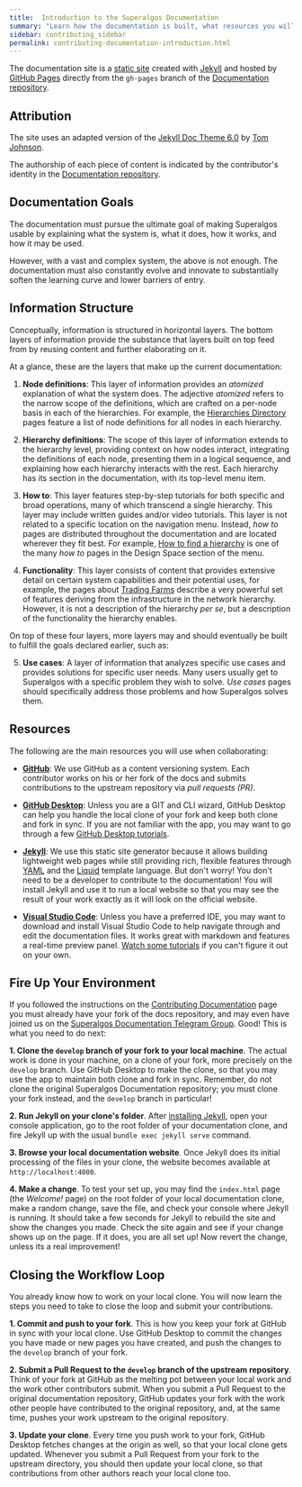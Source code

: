 ```yaml
---
title:  Introduction to the Superalgos Documentation
summary: "Learn how the documentation is built, what resources you will use, and what the overall contribution workflow is like."
sidebar: contributing_sidebar
permalink: contributing-documentation-introduction.html
---
```


The documentation site is a <a href='https://en.wikipedia.org/wiki/Static_web_page' rel='nofollow' rel='noopener' target='_blank'>static site</a> created with <a href='https://jekyllrb.com/' rel='nofollow' rel='noopener' target='_blank'>Jekyll</a> and hosted by <a href='https://pages.github.com/' rel='nofollow' rel='noopener' target='_blank'>GitHub Pages</a> directly from the ```gh-pages``` branch of the <a href='https://github.com/Superalgos/Documentation' target='_blank'>Documentation repository</a>.

## Attribution

The site uses an adapted version of the <a href='https://idratherbewriting.com/documentation-theme-jekyll/' rel='noopener' target='_blank'>Jekyll Doc Theme 6.0</a> by <a href='https://idratherbewriting.com/documentation-theme-jekyll/' rel='noopener' target='_blank'>Tom Johnson</a>.

The authorship of each piece of content is indicated by the contributor's identity in the <a href='https://github.com/Superalgos/Documentation' rel='noopener' target='_blank'>Documentation repository</a>.

## Documentation Goals

The documentation must pursue the ultimate goal of making Superalgos usable by explaining what the system is, what it does, how it works, and how it may be used.

However, with a vast and complex system, the above is not enough. The documentation must also constantly evolve and innovate to substantially soften the learning curve and lower barriers of entry.

## Information Structure

Conceptually, information is structured in horizontal layers. The bottom layers of information provide the substance that layers built on top feed from by reusing content and further elaborating on it.

At a glance, these are the layers that make up the current documentation:

1. **Node definitions**: This layer of information provides an *atomized* explanation of what the system does. The adjective *atomized* refers to the narrow scope of the definitions, which are crafted on a per-node basis in each of the hierarchies. For example, the [Hierarchies Directory](suite-hierarchy-charting-space.html) pages feature a list of node definitions for all nodes in each hierarchy.

2. **Hierarchy definitions**: The scope of this layer of information extends to the hierarchy level, providing context on how nodes interact, integrating the definitions of each node, presenting them in a logical sequence, and explaining how each hierarchy interacts with the rest. Each hierarchy has its section in the documentation, with its top-level menu item.

3. **How to**: This layer features step-by-step tutorials for both specific and broad operations, many of which transcend a single hierarchy. This layer may include written guides and/or video tutorials. This layer is not related to a specific location on the navigation menu. Instead, *how to* pages are distributed throughout the documentation and are located wherever they fit best. For example, [How to find a hierarchy](suite-how-to-find-a-hierarchy.html) is one of the many *how to* pages in the Design Space section of the menu.

4. **Functionality**: This layer consists of content that provides extensive detail on certain system capabilities and their potential uses, for example, the pages about [Trading Farms](suite-fundamental-trading-farms-concepts.html) describe a very powerful set of features deriving from the infrastructure in the network hierarchy. However, it is not a description of the hierarchy *per se*, but a description of the functionality the hierarchy enables.

On top of these four layers, more layers may and should eventually be built to fulfill the goals declared earlier, such as:

5. **Use cases**: A layer of information that analyzes specific use cases and provides solutions for specific user needs. Many users usually get to Superalgos with a specific problem they wish to solve. *Use cases* pages should specifically address those problems and how Superalgos solves them.

## Resources

The following are the main resources you will use when collaborating:

* **<a href='https://github.com/' rel='nofollow' rel='noopener' target='_blank'>GitHub</a>**: We use GitHub as a content versioning system. Each contributor works on his or her fork of the docs and submits contributions to the upstream repository via *pull requests (PR)*.

* **<a href='https://desktop.github.com/' rel='nofollow' rel='noopener' target='_blank'>GitHub Desktop</a>**: Unless you are a GIT and CLI wizard, GitHub Desktop can help you handle the local clone of your fork and keep both clone and fork in sync. If you are not familiar with the app, you may want to go through a few <a href='https://www.youtube.com/results?search_query=basic+github+desktop+tutorial' rel='nofollow' rel='noopener' target='_blank'>GitHub Desktop tutorials</a>.

* **<a href='https://jekyllrb.com/' rel='nofollow' rel='noopener' target='_blank'>Jekyll</a>**: We use this static site generator because it allows building lightweight web pages while still providing rich, flexible features through <a href='https://en.wikipedia.org/wiki/YAML' rel='nofollow' rel='noopener' target='_blank'>YAML</a> and the <a href='https://shopify.github.io/liquid/basics/introduction/' rel='nofollow' rel='noopener' target='_blank'>Liquid</a> template language. But don't worry! You don't need to be a developer to contribute to the documentation! You will install Jekyll and use it to run a local website so that you may see the result of your work exactly as it will look on the official website.

* **<a href='https://code.visualstudio.com/' rel='nofollow' rel='noopener' target='_blank'>Visual Studio Code</a>**: Unless you have a preferred IDE, you may want to download and install Visual Studio Code to help navigate through and edit the documentation files. It works great with markdown and features a real-time preview panel. <a href='https://www.youtube.com/results?search_query=visual+studio+code+basics' rel='nofollow' rel='noopener' target='_blank'>Watch some tutorials</a> if you can't figure it out on your own.

## Fire Up Your Environment

If you followed the instructions on the [Contributing Documentation](contributing-documentation.html) page you must already have your fork of the docs repository, and may even have joined us on the <a href='https://t.me/superalgosdocs' rel='nofollow' rel='noopener' target='_blank'>Superalgos Documentation Telegram Group</a>. Good! This is what you need to do next:

**1. Clone the ```develop``` branch of your fork to your local machine**. The actual work is done in your machine, on a clone of your fork, more precisely on the ```develop``` branch. Use GitHub Desktop to make the clone, so that you may use the app to maintain both clone and fork in sync. Remember, do not clone the original Superalgos Documentation repository; you must clone your fork instead, and the ```develop``` branch in particular!

**2. Run Jekyll on your clone's folder**. After <a href='https://jekyllrb.com/docs/' rel='nofollow' rel='noopener' target='_blank'>installing Jekyll</a>, open your console application, go to the root folder of your documentation clone, and fire Jekyll up with the usual ```bundle exec jekyll serve``` command.

**3. Browse your local documentation website**. Once Jekyll does its initial processing of the files in your clone, the website becomes available at ```http://localhost:4000```.

**4. Make a change**. To test your set up, you may find the ```index.html``` page (the *Welcome!* page) on the root folder of your local documentation clone, make a random change, save the file, and check your console where Jekyll is running. It should take a few seconds for Jekyll to rebuild the site and show the changes you made. Check the site again and see if your change shows up on the page. If it does, you are all set up! Now revert the change, unless its a real improvement!

## Closing the Workflow Loop

You already know how to work on your local clone. You will now learn the steps you need to take to close the loop and submit your contributions.

**1. Commit and push to your fork**. This is how you keep your fork at GitHub in sync with your local clone. Use GitHub Desktop to commit the changes you have made or new pages you have created, and push the changes to the ```develop``` branch of your fork. 

**2. Submit a Pull Request to the ```develop``` branch of the upstream repository**. Think of your fork at GitHub as the melting pot between your local work and the work other contributors submit. When you submit a Pull Request to the original documentation repository, GitHub updates your fork with the work other people have contributed to the original repository, and, at the same time, pushes your work upstream to the original repository.

**3. Update your clone**. Every time you push work to your fork, GitHub Desktop fetches changes at the origin as well, so that your local clone gets updated. Whenever you submit a Pull Request from your fork to the upstream directory, you should then update your local clone, so that contributions from other authors reach your local clone too.
